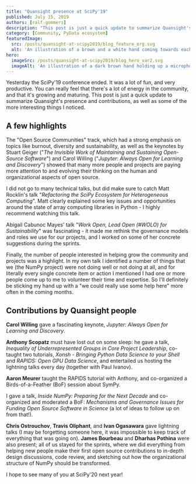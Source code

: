 ```yaml
---
title: "Quansight presence at SciPy'19"
published: July 15, 2019
authors: [ralf-gommers]
description: "This post is just a quick update to summarize Quansight's presence and contributions, as well as some of the more interesting things I noticed."
category: [Community, PyData ecosystem]
featuredImage:
  src: /posts/quansight-at-scipy2019/blog_feature_org.svg
  alt: 'An illustration of a brown and a white hand coming towards each other to pass a business card with the logo of Quansight Labs'
hero:
  imageSrc: /posts/quansight-at-scipy2019/blog_hero_var2.svg
  imageAlt: 'An illustration of a dark brown hand holding up a microphone, with some graphical elements highlighting the top of the microphone.'
---
```


Yesterday the SciPy'19 conference ended. It was a lot of fun, and very productive. You can really feel that there's a lot of energy in the community, and that it's growing and maturing. This post is just a quick update to summarize Quansight's presence and contributions, as well as some of the more interesting things I noticed.

## A few highlights

The "Open Source Communities" track, which had a strong emphasis on topics like burnout, diversity and sustainability, as well as the keynotes by Stuart Geiger ("_The Invisible Work of Maintaining and Sustaining Open-Source Software_") and Carol Willing ("_Jupyter: Always Open for Learning and Discovery_") showed that many more people and projects are paying more attention to and evolving their thinking on the human and organizational aspects of open source. 

I did not go to many technical talks, but did make sure to catch Matt Rocklin's talk "_Refactoring the SciPy Ecosystem for Heterogeneous Computing_". Matt clearly explained some key issues and opportunities around the state of array computing libraries in Python - I highly recommend watching this talk.

Abigail Cabunoc Mayes' talk "_Work Open, Lead Open (#WOLO) for Sustainability_" was fascinating - it made me rethink the governance models and roles we use for our projects, and I worked on some of her concrete suggestions during the sprints.

Finally, the number of people interested in helping grow the community and projects was a highlight. In my own talk I identified a number of things that we (the NumPy project) were not doing well or not doing at all, and for literally every single concrete item or action I mentioned I had one or more people come up to me to volunteer their time and expertise. So I'll definitely be sticking my hand up with a "we could really use some help here" more often in the coming months.

## Contributions by Quansight people

**Carol Willing** gave a fascinating keynote, _Jupyter: Always Open for Learning and Discovery_. 

**Anthony Scopatz** must have lost out on some sleep: he gave a talk, _Inequality of Underrepresented Groups in Core Project Leadership_, co-taught two tutorials, _Xonsh - Bringing Python Data Science to your Shell_ and _RAPIDS: Open GPU Data Science_, and entertailed us hosting the lightning talks every day (together with Paul Ivanov).

**Aaron Meurer** taught the RAPIDS tutorial with Anthony, and co-organized a Birds-of-a-Feather (BoF) session about SymPy.

I gave a talk, _Inside NumPy: Preparing for the Next Decade_ and co-organized and moderated a BoF: _Mechanisms and Governance Issues for Funding Open Source Software in Science_ (a lot of ideas to follow up on from that!).

**Chris Ostrouchov**, **Travis Oliphant**, and **Ivan Ogasawara** gave lightning talks (I may be forgetting someone here, it was impossible to keep track of everything that was going on). **James Bourbeau** and **Dharhas Pothina** were also present; all of us stayed for the sprints, where we did everything from helping new people make their first open source contributions to in-depth design discussions, code review, and sketching out how the organizational structure of NumPy should be transformed.

I hope to see many of you at SciPy'20 next year!
